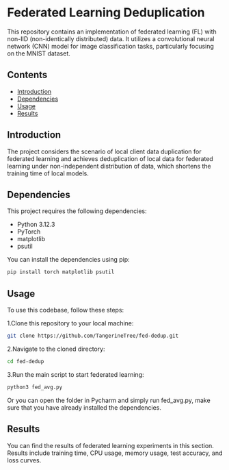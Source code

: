 # Federated Learning Deduplication

This repository contains an implementation of federated learning (FL) with non-IID (non-identically distributed) data. It utilizes a convolutional neural network (CNN) model for image classification tasks, particularly focusing on the MNIST dataset.

## Contents

- [Introduction](#introduction)
- [Dependencies](#dependencies)
- [Usage](#usage)
- [Results](#results)

## Introduction

The project considers the scenario of local client data duplication for federated learning and achieves deduplication of local data for federated learning under non-independent distribution of data, which shortens the training time of local models.

## Dependencies

This project requires the following dependencies:

- Python 3.12.3
- PyTorch
- matplotlib
- psutil

You can install the dependencies using pip:
```bash
pip install torch matplotlib psutil
```

## Usage
To use this codebase, follow these steps:

1.Clone this repository to your local machine:
```bash
git clone https://github.com/TangerineTree/fed-dedup.git
```
2.Navigate to the cloned directory:
```bash
cd fed-dedup
```
3.Run the main script to start federated learning:
```bash
python3 fed_avg.py
```
Or you can open the folder in Pycharm and simply run fed_avg.py, make sure that you have already installed the dependencies.

## Results
You can find the results of federated learning experiments in this section. Results include training time, CPU usage, memory usage, test accuracy, and loss curves.